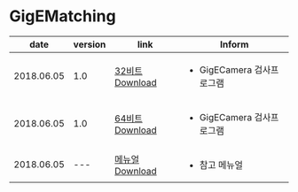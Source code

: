 # GigEMatching

| date | version | link | Inform |
|---|---|---|-------------|
| 2018.06.05 | 1.0 | [32비트 Download](https://github.com/CREVIS/Camera/raw/master/Tools/GigEMatching/GigEMatching_v1.0_x86(GigECamera).zip)| <ul><li>GigECamera 검사프로그램<br/></li> |
| 2018.06.05 | 1.0 | [64비트 Download](https://github.com/CREVIS/Camera/raw/master/Tools/GigEMatching/GigEMatching_v1.0_x64(GigECamera).zip)| <ul><li>GigECamera 검사프로그램<br/></li> |
| 2018.06.05 | --- | [메뉴얼 Download](https://github.com/CREVIS/Camera/raw/master/Tools/GigEMatching/GigEMatching%20%EB%A9%94%EB%89%B4%EC%96%BC%202018-06-05.pdf)| <ul><li>참고 메뉴얼<br/></li> |
